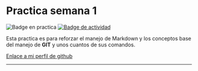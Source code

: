 # Practica semana 1
![Badge en practica](https://img.shields.io/badge/EJERCICIO-DE%20PRACTICA-green) 
[![Badge de actividad](https://img.shields.io/badge/ACTIVIDAD-PERFIL%20DE%20GITHUB-blue)](https://github.com/CristianCM-Devs)

Esta practica es para reforzar el manejo de Markdown y los conceptos base del manejo de **GIT** y unos cuantos de sus comandos.

[Enlace a mi perfil de github](https://github.com/CristianCM-Devs)

***